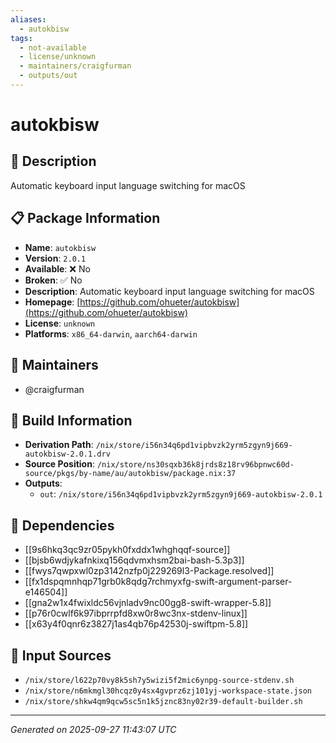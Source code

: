 ```yaml
---
aliases:
  - autokbisw
tags:
  - not-available
  - license/unknown
  - maintainers/craigfurman
  - outputs/out
---
```


# autokbisw

## 📝 Description

Automatic keyboard input language switching for macOS

## 📋 Package Information

- **Name**: `autokbisw`
- **Version**: `2.0.1`
- **Available**: ❌ No
- **Broken**: ✅ No
- **Description**: Automatic keyboard input language switching for macOS
- **Homepage**: [https://github.com/ohueter/autokbisw](https://github.com/ohueter/autokbisw)
- **License**: `unknown`
- **Platforms**: `x86_64-darwin`, `aarch64-darwin`
## 👥 Maintainers

- @craigfurman


## 🔧 Build Information

- **Derivation Path**: `/nix/store/i56n34q6pd1vipbvzk2yrm5zgyn9j669-autokbisw-2.0.1.drv`
- **Source Position**: `/nix/store/ns30sqxb36k8jrds8z18rv96bpnwc60d-source/pkgs/by-name/au/autokbisw/package.nix:37`
- **Outputs**:
  - `out`:  `/nix/store/i56n34q6pd1vipbvzk2yrm5zgyn9j669-autokbisw-2.0.1`

## 🔗 Dependencies

- [[9s6hkq3qc9zr05pykh0fxddx1whghqqf-source]]
- [[bjsb6wdjykafnkixq156qdvmxhsm2bai-bash-5.3p3]]
- [[fwys7qwpxwl0zp3142nzfp0j229269l3-Package.resolved]]
- [[fx1dspqmnhqp71grb0k8qdg7rchmyxfg-swift-argument-parser-e146504]]
- [[gna2w1x4fwixldc56vjnladv9nc00gg8-swift-wrapper-5.8]]
- [[p76r0cwlf6k97ibprrpfd8xw0r8wc3nx-stdenv-linux]]
- [[x63y4f0qnr6z3827j1as4qb76p42530j-swiftpm-5.8]]

## 📁 Input Sources

- `/nix/store/l622p70vy8k5sh7y5wizi5f2mic6ynpg-source-stdenv.sh`
- `/nix/store/n6mkmgl30hcqz0y4sx4gvprz6zj101yj-workspace-state.json`
- `/nix/store/shkw4qm9qcw5sc5n1k5jznc83ny02r39-default-builder.sh`

---
*Generated on 2025-09-27 11:43:07 UTC*

